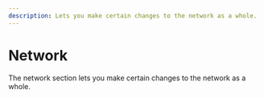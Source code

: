 ```yaml
---
description: Lets you make certain changes to the network as a whole.
---
```


# Network

The network section lets you make certain changes to the network as a whole.


